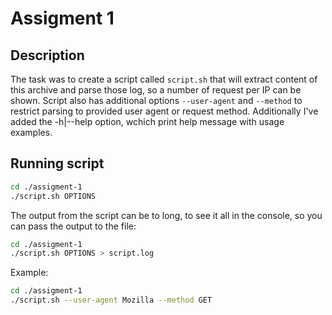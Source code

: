 # Assigment 1

## Description

The task was to create a script called `script.sh` that will extract content of this archive and parse those log, so a number of request per IP can be shown. Script also has additional options `--user-agent` and `--method` to restrict parsing to provided user agent or request method.
Additionally I've added the -h|--help option, wchich print help message with usage examples.

## Running script

```bash
cd ./assigment-1
./script.sh OPTIONS
```

The output from the script can be to long, to see it all in the console, so you can pass the output to the file:

```bash
cd ./assigment-1
./script.sh OPTIONS > script.log
```

Example:

```bash
cd ./assigment-1
./script.sh --user-agent Mozilla --method GET
```
